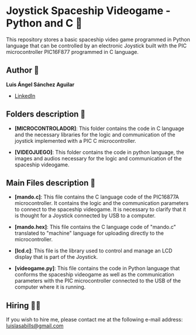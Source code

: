 # Joystick Spaceship Videogame - Python and C 🚀
This repository stores a basic spaceship video game programmed in Python language that can be controlled by an electronic Joystick built with the PIC microcontroller PIC16F877 programmed in C language.

## Author 👤
**Luis Ángel Sánchez Aguilar**

* [LinkedIn](https://www.linkedin.com/in/sanchezluismachinelearning/)

## Folders description 📁

* **[MICROCONTROLADOR]**: This folder contains the code in C language and the necessary libraries for the logic and communication of the joystick implemented with a PIC C microcontroller.

* **[VIDEOJUEGO]**: This folder contains the code in python language, the images and audios necessary for the logic and communication of the spaceship videogame.


## Main Files description 📘

* **[mando.c]**: This file contains the C language code of the PIC16877A microcontroller. It contains the logic and the communication parameters to connect to the spaceship videogame. It is necessary to clarify that it is thought for a Joystick connected by USB to a computer.

* **[mando.hex]**: This file contains the C language code of "mando.c" translated to "machine" language for uploading directly to the microcontroller.

* **[lcd.c]**: This file is the library used to control and manage an LCD display that is part of the Joystick.

* **[videogame.py]**: This file contains the code in Python language that conforms the spaceship videogame as well as the communication parameters with the PIC microcontroller connected to the USB of the computer where it is running.


## Hiring 🤝🏿

If you wish to hire me, please contact me at the following e-mail address: luislasabills@gmail.com
